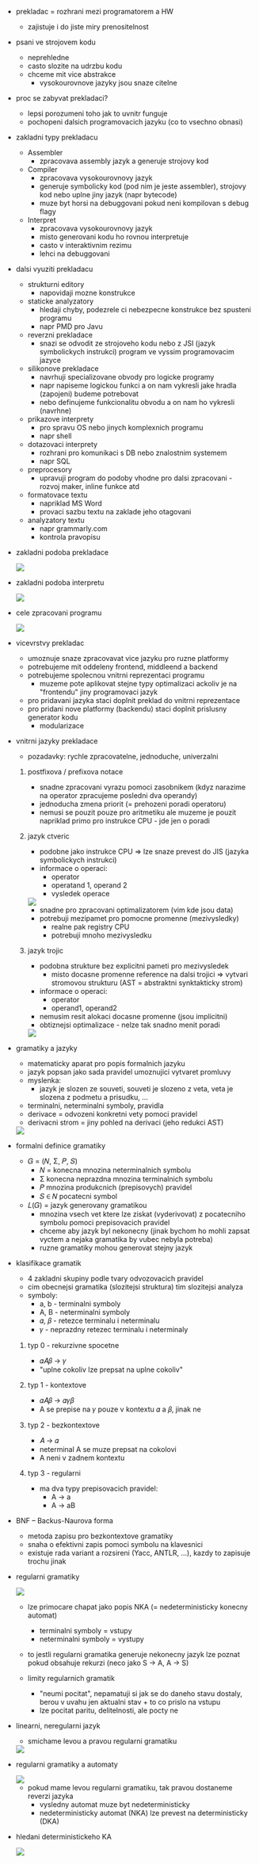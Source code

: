 - prekladac = rozhrani mezi programatorem a HW
    - zajistuje i do jiste miry prenositelnost

- psani ve strojovem kodu
    - neprehledne
    - casto slozite na udrzbu kodu
    - chceme mit vice abstrakce
        - vysokourovnove jazyky jsou snaze citelne

- proc se zabyvat prekladaci?
    - lepsi porozumeni toho jak to uvnitr funguje
    - pochopeni dalsich programovacich jazyku (co to vsechno obnasi)

- zakladni typy prekladacu
    - Assembler
        - zpracovava assembly jazyk a generuje strojovy kod
    - Compiler
        - zpracovava vysokourovnovy jazyk 
        - generuje symbolicky kod (pod nim je jeste assembler), strojovy kod nebo uplne jiny jazyk (napr bytecode)
        - muze byt horsi na debuggovani pokud neni kompilovan s debug flagy
    - Interpret
        - zpracovava vysokourovnovy jazyk
        - misto generovani kodu ho rovnou interpretuje
        - casto v interaktivnim rezimu
        - lehci na debuggovani

- dalsi vyuziti prekladacu
    - strukturni editory
        - napovidaji mozne konstrukce
    - staticke analyzatory
        - hledaji chyby, podezrele ci nebezpecne konstrukce bez spusteni programu
        - napr PMD pro Javu
    - reverzni prekladace
        - snazi se odvodit ze strojoveho kodu nebo z JSI (jazyk symbolickych instrukci) program ve vyssim programovacim jazyce
    - silikonove prekladace
        - navrhuji specializovane obvody pro logicke programy
        - napr napiseme logickou funkci a on nam vykresli jake hradla (zapojeni) budeme potrebovat
        - nebo definujeme funkcionalitu obvodu a on nam ho vykresli (navrhne)
    - prikazove interprety
        - pro spravu OS nebo jinych komplexnich programu
        - napr shell
    - dotazovaci interprety
        - rozhrani pro komunikaci s DB nebo znalostnim systemem
        - napr SQL
    - preprocesory
        - upravuji program do podoby vhodne pro dalsi zpracovani - rozvoj maker, inline funkce atd
    - formatovace textu
        - napriklad MS Word
        - provaci sazbu textu na zaklade jeho otagovani
    - analyzatory textu
        - napr grammarly.com 
        - kontrola pravopisu

- zakladni podoba prekladace

    <img src="../images/01/01.png">

- zakladni podoba interpretu

    <img src="../images/01/02.png">

- cele zpracovani programu

    <img src="../images/01/03.png">

- vicevrstvy prekladac
    - umoznuje snaze zpracovavat vice jazyku pro ruzne platformy
    - potrebujeme mit oddeleny frontend, middleend a backend
    - potrebujeme spolecnou vnitrni reprezentaci programu
        - muzeme pote aplikovat stejne typy optimalizaci ackoliv je na "frontendu" jiny programovaci jazyk
    - pro pridavani jazyka staci doplnit preklad do vnitrni reprezentace
    - pro pridani nove platformy (backendu) staci doplnit prislusny generator kodu
        - modularizace

    

- vnitrni jazyky prekladace
    - pozadavky: rychle zpracovatelne, jednoduche, univerzalni
    1) postfixova / prefixova notace
        - snadne zpracovani vyrazu pomoci zasobnikem (kdyz narazime na operator zpracujeme posledni dva operandy)
        - jednoducha zmena priorit (= prehozeni poradi operatoru)
        - nemusi se pouzit pouze pro aritmetiku ale muzeme je pouzit napriklad primo pro instrukce CPU - jde jen o poradi
    2) jazyk ctveric
        - podobne jako instrukce CPU => lze snaze prevest do JIS (jazyka symbolickych instrukci)
        - informace o operaci: 
            - operator
            - operatand 1, operand 2
            - vysledek operace 

        <img src="../images/01/05.png">

        - snadne pro zpracovani optimalizatorem (vim kde jsou data)
        - potrebuji mezipamet pro pomocne promenne (mezivysledky)
            - realne pak registry CPU
            - potrebuji mnoho mezivysledku
    
    3) jazyk trojic
        - podobna strukture bez explicitni pameti pro mezivysledek
            - misto docasne promenne reference na dalsi trojici => vytvari stromovou strukturu (AST = abstraktni synktakticky strom)
        - informace o operaci:
            - operator
            - operand1, operand2
        - nemusim resit alokaci docasne promenne (jsou implicitni)
        - obtiznejsi optimalizace - nelze tak snadno menit poradi

        <img src="../images/01/06.png">

- gramatiky a jazyky
    - matematicky aparat pro popis formalnich jazyku
    - jazyk popsan jako sada pravidel umoznujici vytvaret promluvy
    - myslenka:
        - jazyk je slozen ze souveti, souveti je slozeno z veta, veta je slozena z podmetu a prisudku, ...
    - terminalni, neterminalni symboly, pravidla
    - derivace = odvozeni konkretni vety pomoci pravidel
    - derivacni strom = jiny pohled na derivaci (jeho redukci AST)

     <img src="../images/01/07.png">

- formalni definice gramatiky
    - 𝐺 = (𝑁, Σ, 𝑃, 𝑆)
        - 𝑁 = konecna mnozina neterminalnich symbolu
        - Σ konecna neprazdna mnozina terminalnich symbolu
        - 𝑃 mnozina produkcnich (prepisovych) pravidel
        - 𝑆 ∈ 𝑁 pocatecni symbol
    - 𝐿(𝐺) = jazyk generovany gramatikou
        - mnozina vsech vet ktere lze ziskat (vyderivovat) z pocatecniho symbolu pomoci prepisovacich pravidel
        - chceme aby jazyk byl nekonecny (jinak bychom ho mohli zapsat vyctem a nejaka gramatika by vubec nebyla potreba)
        - ruzne gramatiky mohou generovat stejny jazyk

- klasifikace gramatik
    - 4 zakladni skupiny podle tvary odvozovacich pravidel
    - cim obecnejsi gramatika (slozitejsi struktura) tim slozitejsi analyza
    - symboly:
        - a, b - terminalni symboly
        - A, B - neterminalni symboly
        - 𝛼, 𝛽 - retezce terminalu i neterminalu
        - 𝛾 - neprazdny retezec terminalu i neterminaly

    1) typ 0 - rekurzivne spocetne
        - 𝛼𝐴𝛽 → 𝛾
        - "uplne cokoliv lze prepsat na uplne cokoliv"

    2) typ 1 - kontextove
        - 𝛼𝐴𝛽 → 𝛼𝛾𝛽
        - A se prepise na 𝛾 pouze v kontextu 𝛼 a 𝛽, jinak ne
    
    3) typ 2 - bezkontextove
        - 𝐴 → 𝛼
        - neterminal A se muze prepsat na cokolovi
        - A neni v zadnem kontextu 
    
    4) typ 3 - regularni
        - ma dva typy prepisovacich pravidel:
            - A → a
            - A → aB

- BNF – Backus-Naurova forma
    - metoda zapisu pro bezkontextove gramatiky
    - snaha o efektivni zapis pomoci symbolu na klavesnici
    - existuje rada variant a rozsireni (Yacc, ANTLR, ...), kazdy to zapisuje trochu jinak

- regularni gramatiky
    
    <img src="../images/01/08.png">

    - lze primocare chapat jako popis NKA (= nedeterministicky konecny automat)
        - terminalni symboly = vstupy
        - neterminalni symboly = vystupy

    - to jestli regularni gramatika generuje nekonecny jazyk lze poznat pokud obsahuje rekurzi (neco jako S -> A, A -> S)
    - limity regularnich gramatik
        - "neumi pocitat", nepamatuji si jak se do daneho stavu dostaly, berou v uvahu jen aktualni stav + to co prislo na vstupu
        - lze pocitat paritu, delitelnosti, ale pocty ne

- linearni, neregularni jazyk
    - smichame levou a pravou regularni gramatiku

    <img src="../images/01/09.png">

- regularni gramatiky a automaty

    <img src="../images/01/10.png">

    - pokud mame levou regularni gramatiku, tak pravou dostaneme reverzi jazyka
        - vysledny automat muze byt nedeterministicky
        - nedeterministicky automat (NKA) lze prevest na deterministicky (DKA)

- hledani deterministickeho KA

    <img src="../images/01/11.png">